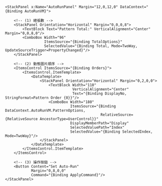<GroupBox Header="{Binding AutoRunVM.Title}"
          Visibility="{Binding IsAutoRunVisible, Converter={utilityConv:BoolToVisibilityConverter}}"
          Margin="0,12,0,0">

    <StackPanel x:Name="AutoRunPanel" Margin="12,0,12,0" DataContext="{Binding AutoRunVM}">

        <!-- (1) 總張數 -->
        <StackPanel Orientation="Horizontal" Margin="0,0,0,8">
            <TextBlock Text="Pattern Total:" VerticalAlignment="Center" Margin="0,0,8,0"/>
            <ComboBox Width="96"
                      ItemsSource="{Binding TotalOptions}"
                      SelectedValue="{Binding Total, Mode=TwoWay, UpdateSourceTrigger=PropertyChanged}"/>
        </StackPanel>

        <!-- (2) 動態圖片順序 -->
        <ItemsControl ItemsSource="{Binding Orders}">
            <ItemsControl.ItemTemplate>
                <DataTemplate>
                    <StackPanel Orientation="Horizontal" Margin="0,2,0,0">
                        <TextBlock Width="110"
                                   VerticalAlignment="Center"
                                   Text="{Binding DisplayNo, StringFormat=Pattern Order {0}}"/>
                        <ComboBox Width="180"
                                  ItemsSource="{Binding DataContext.AutoRunVM.PatternOptions,
                                                RelativeSource={RelativeSource AncestorType=UserControl}}"
                                  DisplayMemberPath="Display"
                                  SelectedValuePath="Index"
                                  SelectedValue="{Binding SelectedIndex, Mode=TwoWay}"/>
                    </StackPanel>
                </DataTemplate>
            </ItemsControl.ItemTemplate>
        </ItemsControl>

        <!-- (3) 操作按鈕 -->
        <Button Content="Set Auto-Run"
                Margin="0,8,0,0"
                Command="{Binding ApplyCommand}"/>
    </StackPanel>
</GroupBox>